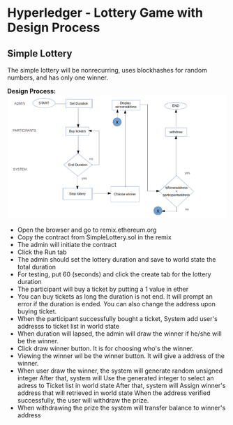 # Hyperledger - Lottery Game with Design Process <br>

## Simple Lottery
The simple lottery will be nonrecurring, uses blockhashes for random numbers, and has only one winner. <br>

**Design Process:** <br>
![alt text](https://github.com/cmiasmalbas/lottery/blob/master/SimpleLottery.png)

+ Open the browser and go to remix.ethereum.org 
+ Copy the contract from SimpleLottery.sol in the remix
+ The admin will initiate the contract
+ Click the Run tab
+ The admin should set the lottery duration and save to world state the total duration
+ For testing, put 60 (seconds) and click the create tab for the lottery duration
+ The participant will buy a ticket by putting a 1 value in ether 
+ You can buy tickets as long the duration is not end. It will prompt an error if the duration is ended. You can also change the address upon buying ticket.
+ When the participant successfully bought a ticket, System add user's addresss to ticket list in world state
+ When duration will lapsed, the admin will draw the winner if he/she will be the winner.
+ Click draw winner button. It is for choosing who's the winner.
+ Viewing the winner wil be the winner button. It will give a address of the winner.
+ When user draw the winner, the system will generate random unsigned integer
After that, system will Use the generated integer to select an adress to Ticket list in world state
After that, system will Assign winner's address that will retrieved in world state
When the address verified successfully, the user will withdraw the prize.
+ When withdrawing the prize the system will transfer balance to winner's address
